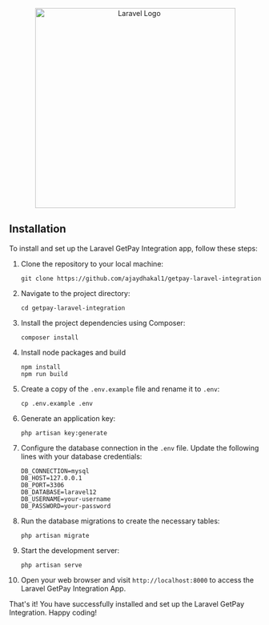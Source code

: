 <p align="center"><a href="https://laravel.com" target="_blank"><img src="https://raw.githubusercontent.com/laravel/art/master/logo-lockup/5%20SVG/2%20CMYK/1%20Full%20Color/laravel-logolockup-cmyk-red.svg" width="400" alt="Laravel Logo"></a></p>

## Installation
To install and set up the Laravel GetPay Integration app, follow these steps:

1. Clone the repository to your local machine:
    ```
    git clone https://github.com/ajaydhakal1/getpay-laravel-integration
    ```

2. Navigate to the project directory:
    ```
    cd getpay-laravel-integration
    ```

3. Install the project dependencies using Composer:
    ```
    composer install
    ```

4. Install node packages and build
    ```
    npm install
    npm run build
    ```

5. Create a copy of the `.env.example` file and rename it to `.env`:
    ```
    cp .env.example .env
    ```

6. Generate an application key:
    ```
    php artisan key:generate
    ```

7. Configure the database connection in the `.env` file. Update the following lines with your database credentials:
    ```
    DB_CONNECTION=mysql
    DB_HOST=127.0.0.1
    DB_PORT=3306
    DB_DATABASE=laravel12
    DB_USERNAME=your-username
    DB_PASSWORD=your-password
    ```

7. Run the database migrations to create the necessary tables:
    ```
    php artisan migrate
    ```

8. Start the development server:
    ```
    php artisan serve
    ```

9. Open your web browser and visit `http://localhost:8000` to access the Laravel GetPay Integration App.

That's it! You have successfully installed and set up the Laravel GetPay Integration. Happy coding!

